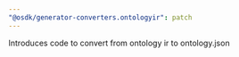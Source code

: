 ```yaml
---
"@osdk/generator-converters.ontologyir": patch
---
```


Introduces code to convert from ontology ir to ontology.json
